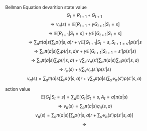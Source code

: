 Bellman Equation devarition
state value
$$G_{t} = R_{t+1}+ G_{t+1}$$
$$\Rightarrow v_{\pi}(s) = \mathbb{E}\Big[R_{t+1}+\gamma G_{t+1}\vert S_{t} = s\Big]$$
$$\Rightarrow \mathbb{E} \Big[R_{t+1}\vert S_{t}=s\Big]+\gamma\mathbb{E}\Big[G_{t+1}\vert S_{t}=s\Big]$$
$$\Rightarrow \sum_a\pi(a\vert s) \sum_rp(r\vert s,a)r + \gamma\mathbb{E}\Big[G_{t+1}\vert S_{t}=s,S_{t+1=s'}\Big]p(s'\vert s$$
$$\Rightarrow \sum_a\pi(a|s)\sum_r p(r|s,a)r +γ\mathbb{E}\Big[G_{t+1}|S_{t+1}=s'\Big]p(s'|s)$$
$$\Rightarrow\sum_a\pi(a\vert s)\sum_rp(r\vert s,a)+\gamma\sum_{s'}v_{\pi}(s')\sum_a\pi(a\vert s)\sum_{s'}p(s'\vert s,a)$$
$$\Rightarrow r_{\pi}(s)+\gamma\sum_{s'}v_{\pi}(s')p(s'\vert s)$$
$$v_{\pi}(s)=\sum_a \pi(a\vert s)\sum_r  p(r\vert s,a)r+\gamma \sum_a \pi(a\vert s)\sum_{s'}v_{\pi}(s')p(s'\vert s,a)$$

action value
$$\mathbb{E}\Big[G_t \vert S_t=s\Big]=\sum_a \mathbb{E}\Big[G_t\vert S_t=s,A_t=a\Big]\pi (a\vert s)$$
$$\Rightarrow v_\pi(s) = \sum_a \pi(a\vert s) q_\pi(s,a)$$
$$v_\pi(s) = \sum_a\pi(a\vert s)\Big[\sum_r p(r\vert s,a)r+\sum_{s'}v_\pi(s')p(s'\vert s,a)\Big]$$
$$\Rightarrow $$




<!--stackedit_data:
eyJoaXN0b3J5IjpbLTE3NjczNjg4NjYsNTc3NTk3MjE2LDEyMT
cxNzU4MTgsLTc1NjA5MTEzNCwyMDE4NDg1MzYwLC0zMjA1Nzg3
NzcsMzE1MDc5ODQ3XX0=
-->